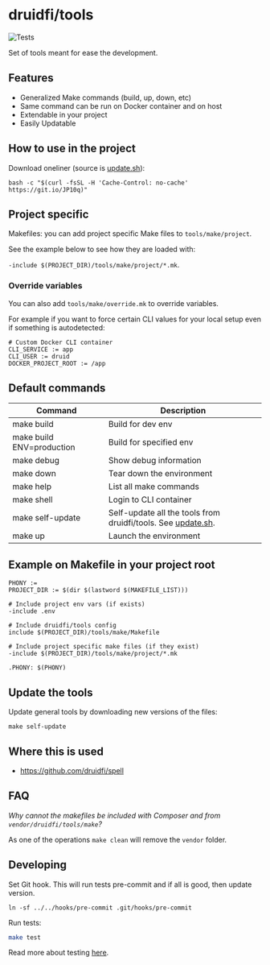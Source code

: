 # druidfi/tools

![Tests](https://github.com/druidfi/tools/workflows/Tests/badge.svg)

Set of tools meant for ease the development.

## Features

- Generalized Make commands (build, up, down, etc)
- Same command can be run on Docker container and on host
- Extendable in your project
- Easily Updatable

## How to use in the project

Download oneliner (source is [update.sh](update.sh)):

```
bash -c "$(curl -fsSL -H 'Cache-Control: no-cache' https://git.io/JP10q)"
```

## Project specific

Makefiles: you can add project specific Make files to `tools/make/project`.

See the example below to see how they are loaded with:

`-include $(PROJECT_DIR)/tools/make/project/*.mk`.

### Override variables

You can also add `tools/make/override.mk` to override variables.

For example if you want to force certain CLI values for your local setup even if something is autodetected:

```
# Custom Docker CLI container
CLI_SERVICE := app
CLI_USER := druid
DOCKER_PROJECT_ROOT := /app
```

## Default commands

| Command                   | Description                                                               |
|---------------------------|---------------------------------------------------------------------------|
| make build                | Build for dev env                                                         |
| make build ENV=production | Build for specified env                                                   |
| make debug                | Show debug information                                                    |
| make down                 | Tear down the environment                                                 |
| make help                 | List all make commands                                                    |
| make shell                | Login to CLI container                                                    |
| make self-update          | Self-update all the tools from druidfi/tools. See [update.sh](update.sh). |
| make up                   | Launch the environment                                                    |

## Example on Makefile in your project root

```
PHONY :=
PROJECT_DIR := $(dir $(lastword $(MAKEFILE_LIST)))

# Include project env vars (if exists)
-include .env

# Include druidfi/tools config
include $(PROJECT_DIR)/tools/make/Makefile

# Include project specific make files (if they exist)
-include $(PROJECT_DIR)/tools/make/project/*.mk

.PHONY: $(PHONY)
```

## Update the tools

Update general tools by downloading new versions of the files:

```
make self-update
```

## Where this is used

- https://github.com/druidfi/spell

## FAQ

*Why cannot the makefiles be included with Composer and from `vendor/druidfi/tools/make`?*

As one of the operations `make clean` will remove the `vendor` folder.

## Developing

Set Git hook. This will run tests pre-commit and if all is good, then update version.

```
ln -sf ../../hooks/pre-commit .git/hooks/pre-commit
```

Run tests:

```bash
make test
```

Read more about testing [here](tests/README.md).
